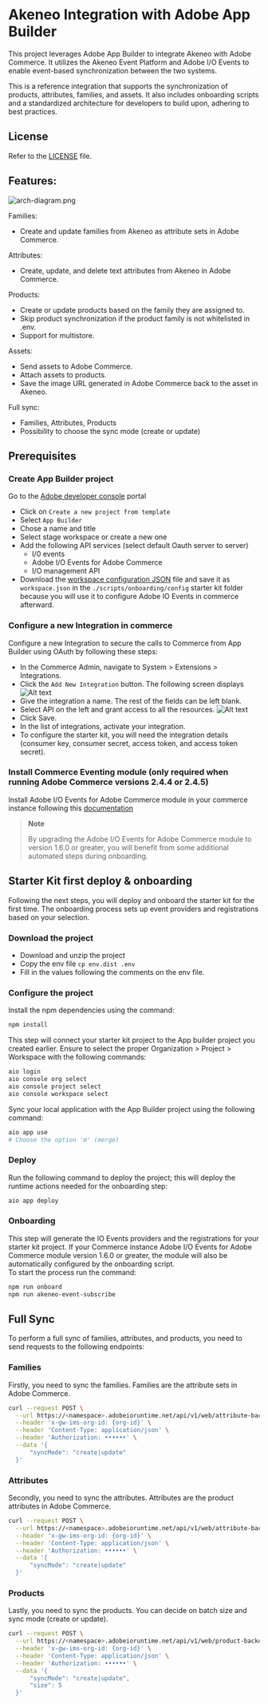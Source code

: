 # Akeneo Integration with Adobe App Builder
This project leverages Adobe App Builder to integrate Akeneo with Adobe Commerce. It utilizes the Akeneo Event Platform and Adobe I/O Events to enable event-based synchronization between the two systems.

This is a reference integration that supports the synchronization of products, attributes, families, and assets. It also includes onboarding scripts and a standardized architecture for developers to build upon, adhering to best practices.

## License
Refer to the [LICENSE](LICENSE.txt) file.

## Features:
![arch-diagram.png](docs/arch-diagram-1.png)

Families:
- Create and update families from Akeneo as attribute sets in Adobe Commerce.

Attributes:
- Create, update, and delete text attributes from Akeneo in Adobe Commerce.

Products:
- Create or update products based on the family they are assigned to.
- Skip product synchronization if the product family is not whitelisted in .env.
- Support for multistore.

Assets:
- Send assets to Adobe Commerce.
- Attach assets to products.
- Save the image URL generated in Adobe Commerce back to the asset in Akeneo.

Full sync:
- Families, Attributes, Products
- Possibility to choose the sync mode (create or update)

## Prerequisites

### Create App Builder project
Go to the [Adobe developer console](https://developer.adobe.com/console) portal
- Click on `Create a new project from template`
- Select `App Builder`
- Chose a name and title
- Select stage workspace or create a new one
- Add the following API services (select default Oauth server to server)
  - I/0 events
  - Adobe I/O Events for Adobe Commerce
  - I/O management API
- Download the [workspace configuration JSON](https://developer.adobe.com/commerce/extensibility/events/project-setup/#download-the-workspace-configuration-file) file and save it as `workspace.json` in the `./scripts/onboarding/config` starter kit folder because you will use it to configure Adobe IO Events in commerce afterward.

### Configure a new Integration in commerce
Configure a new Integration to secure the calls to Commerce from App Builder using OAuth by following these steps:
- In the Commerce Admin, navigate to System > Extensions > Integrations.
- Click the `Add New Integration` button. The following screen displays
  ![Alt text](docs/new-integration.png "New Integration")
- Give the integration a name. The rest of the fields can be left blank.
- Select API on the left and grant access to all the resources.
  ![Alt text](docs/integration-all-apis-access.png "New Integration")
- Click Save.
- In the list of integrations, activate your integration.
- To configure the starter kit, you will need the integration details (consumer key, consumer secret, access token, and access token secret).

### Install Commerce Eventing module (only required when running Adobe Commerce versions 2.4.4 or 2.4.5)
Install Adobe I/O Events for Adobe Commerce module in your commerce instance following this [documentation](https://developer.adobe.com/commerce/extensibility/events/installation/)

> **Note**
>
> By upgrading the Adobe I/O Events for Adobe Commerce module to version 1.6.0 or greater, you will benefit from some additional automated steps during onboarding.

## Starter Kit first deploy & onboarding
Following the next steps, you will deploy and onboard the starter kit for the first time. The onboarding process sets up event providers and registrations based on your selection.

### Download the project
- Download and unzip the project
- Copy the env file `cp env.dist .env`
- Fill in the values following the comments on the env file.

### Configure the project
Install the npm dependencies using the command:
```bash
npm install
```

This step will connect your starter kit project to the App builder project you created earlier.
Ensure to select the proper Organization > Project > Workspace with the following commands:
```bash
aio login
aio console org select
aio console project select
aio console workspace select
```

Sync your local application with the App Builder project using the following command:
```bash
aio app use
# Choose the option 'm' (merge) 
```

### Deploy
Run the following command to deploy the project; this will deploy the runtime actions needed for the onboarding step:
```bash
aio app deploy
```
### Onboarding
This step will generate the IO Events providers and the registrations for your starter kit project.
If your Commerce instance Adobe I/O Events for Adobe Commerce module version 1.6.0 or greater, the module will also be automatically configured by the onboarding script.  
To start the process run the command:
```bash
npm run onboard
npm run akeneo-event-subscribe
```

## Full Sync
To perform a full sync of families, attributes, and products, you need to send requests to the following endpoints:

### Families
Firstly, you need to sync the families. Families are the attribute sets in Adobe Commerce.

```bash
curl --request POST \
  --url https://<namespace>.adobeioruntime.net/api/v1/web/attribute-backoffice/family-sync \
  --header 'x-gw-ims-org-id: {org-id}' \
  --header 'Content-Type: application/json' \
  --header 'Authorization: ••••••' \
  --data '{
      "syncMode": "create|update"
  }'
```

### Attributes
Secondly, you need to sync the attributes. Attributes are the product attributes in Adobe Commerce.

```bash
curl --request POST \
  --url https://<namespace>.adobeioruntime.net/api/v1/web/attribute-backoffice/attribute-sync \
  --header 'x-gw-ims-org-id: {org-id}' \
  --header 'Content-Type: application/json' \
  --header 'Authorization: ••••••' \
  --data '{
      "syncMode": "create|update"
  }'
```

### Products
Lastly, you need to sync the products. You can decide on batch size and sync mode (create or update).

```bash
curl --request POST \
  --url https://<namespace>.adobeioruntime.net/api/v1/web/product-backoffice/product-sync \
  --header 'x-gw-ims-org-id: {org-id}' \
  --header 'Content-Type: application/json' \
  --header 'Authorization: ••••••' \
  --data '{
      "syncMode": "create|update",
      "size": 5
  }'
```
